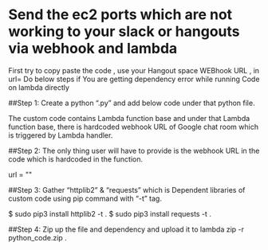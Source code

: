 # Send the ec2 ports which are not working to your slack or hangouts via webhook and lambda 
First try to copy paste the code , use your Hangout space WEBhook URL , in url=
Do below steps if You are getting dependency error while running Code on lambda directly 

##Step 1: Create a python “<NAME>.py” and add below code under that python file.

The custom code contains Lambda function base and under that Lambda function base, there is hardcoded webhook URL of Google chat room which is triggered by Lambda handler.

##Step 2: The only thing user will have to provide is the webhook URL in the code which is hardcoded in the function.

url = "<WEBHOOK-URL>"

##Step 3: Gather “httplib2” & “requests” which is Dependent libraries of custom code using pip command with “-t” tag.

$ sudo pip3 install httplib2 -t .
$ sudo pip3 install requests -t .

##Step 4:
Zip up the file and dependency and upload it to lambda
zip -r python_code.zip .

